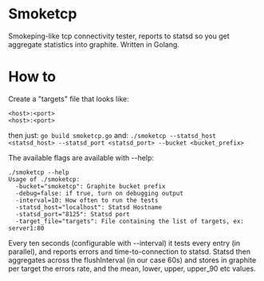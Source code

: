 # Smoketcp

Smokeping-like tcp connectivity tester, reports to statsd so you get aggregate statistics into graphite.
Written in Golang.


# How to
Create a "targets" file that looks like:
```
<host>:<port>
<host>:<port>
```

then just:
  `go build smoketcp.go`
and:
  `./smoketcp --statsd_host <statsd_host> --statsd_port <statsd_port> --bucket <bucket_prefix>`

The available flags are available with --help:
```
./smoketcp --help
Usage of ./smoketcp:
  -bucket="smoketcp": Graphite bucket prefix
  -debug=false: if true, turn on debugging output
  -interval=10: How often to run the tests
  -statsd_host="localhost": Statsd Hostname
  -statsd_port="8125": Statsd port
  -target_file="targets": File containing the list of targets, ex: server1:80
```

Every ten seconds (configurable with --interval) it tests every entry (in parallel), and reports errors and time-to-connection to statsd.
Statsd then aggregates across the flushInterval (in our case 60s) and stores in graphite per target the errors rate,
and the mean, lower, upper, upper_90 etc values.

